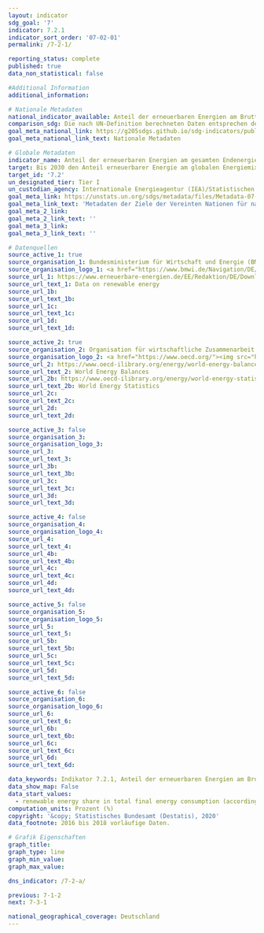 ```yaml
---
layout: indicator
sdg_goal: '7'
indicator: 7.2.1
indicator_sort_order: '07-02-01'
permalink: /7-2-1/

reporting_status: complete
published: true
data_non_statistical: false

#Additional Information
additional_information: 

# Nationale Metadaten
national_indicator_available: Anteil der erneuerbaren Energien am Bruttoendenergieverbrauch (nach nationaler Definition) <br> Anteil der erneuerbaren Energien am gesamten Endenergieverbrauch (nach UN-Definition)
comparison_sdg: Die nach UN-Definition berechneten Daten entsprechen der Metadatenbeschreibung
goal_meta_national_link: https://g205sdgs.github.io/sdg-indicators/public/MetaDe/7.2.1.pdf
goal_meta_national_link_text: Nationale Metadaten

# Globale Metadaten
indicator_name: Anteil der erneuerbaren Energien am gesamten Endenergieverbrauch
target: Bis 2030 den Anteil erneuerbarer Energie am globalen Energiemix deutlich erhöhen
target_id: '7.2'
un_designated_tier: Tier I
un_custodian_agency: Internationale Energieagentur (IEA)/Statistischen Division der UN (UNSD)/UN Energy, Internationale Organisation für erneuerbare Energien (IRENA)
goal_meta_link: https://unstats.un.org/sdgs/metadata/files/Metadata-07-02-01.pdf
goal_meta_link_text: 'Metadaten der Ziele der Vereinten Nationen für nachhaltige Entwicklung'
goal_meta_2_link: 
goal_meta_2_link_text: ''
goal_meta_3_link: 
goal_meta_3_link_text: ''

# Datenquellen
source_active_1: true
source_organisation_1: Bundesministerium für Wirtschaft und Energie (BMWI)
source_organisation_logo_1: <a href="https://www.bmwi.de/Navigation/DE/Home/home.html"><img src="https://g205sdgs.github.io/sdg-indicators/public/logos/bmwi.png" alt="Logo bmwi" /></a>
source_url_1: https://www.erneuerbare-energien.de/EE/Redaktion/DE/Downloads/zeitreihen-zur-entwicklung-der-erneuerbaren-energien-in-deutschland-1990-2018-en.pdf?__blob=publicationFile&v=6
source_url_text_1: Data on renewable energy
source_url_1b: 
source_url_text_1b: 
source_url_1c: 
source_url_text_1c: 
source_url_1d: 
source_url_text_1d: 

source_active_2: true
source_organisation_2: Organisation für wirtschaftliche Zusammenarbeit und Entwicklung (OECD)
source_organisation_logo_2: <a href="https://www.oecd.org/"><img src="https://g205sdgs.github.io/sdg-indicators/public/logos/oecd.png" alt="Logo oecd" /></a>
source_url_2: https://www.oecd-ilibrary.org/energy/world-energy-balances_25186442
source_url_text_2: World Energy Balances
source_url_2b: https://www.oecd-ilibrary.org/energy/world-energy-statistics_25183885
source_url_text_2b: World Energy Statistics
source_url_2c: 
source_url_text_2c: 
source_url_2d: 
source_url_text_2d: 

source_active_3: false
source_organisation_3: 
source_organisation_logo_3: 
source_url_3: 
source_url_text_3: 
source_url_3b: 
source_url_text_3b: 
source_url_3c: 
source_url_text_3c: 
source_url_3d: 
source_url_text_3d: 

source_active_4: false
source_organisation_4: 
source_organisation_logo_4: 
source_url_4: 
source_url_text_4: 
source_url_4b: 
source_url_text_4b: 
source_url_4c: 
source_url_text_4c: 
source_url_4d: 
source_url_text_4d: 

source_active_5: false
source_organisation_5: 
source_organisation_logo_5: 
source_url_5: 
source_url_text_5: 
source_url_5b: 
source_url_text_5b: 
source_url_5c: 
source_url_text_5c: 
source_url_5d: 
source_url_text_5d: 

source_active_6: false
source_organisation_6: 
source_organisation_logo_6: 
source_url_6: 
source_url_text_6: 
source_url_6b: 
source_url_text_6b: 
source_url_6c: 
source_url_text_6c: 
source_url_6d: 
source_url_text_6d: 

data_keywords: Indikator 7.2.1, Anteil der erneuerbaren Energien am Bruttoendenergieverbrauch (nach nationaler Definition), Anteil der erneuerbaren Energien am gesamten Endenergieverbrauch (nach UN-Definition)
data_show_map: False
data_start_values:
  - renewable energy share in total final energy consumption (according to un definition) (%)
computation_units: Prozent (%)
copyright: '&copy; Statistisches Bundesamt (Destatis), 2020'
data_footnote: 2016 bis 2018 vorläufige Daten.

# Grafik Eigenschaften
graph_title: 
graph_type: line
graph_min_value: 
graph_max_value: 

dns_indicator: /7-2-a/

previous: 7-1-2
next: 7-3-1

national_geographical_coverage: Deutschland
---
```


